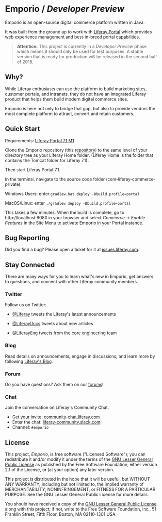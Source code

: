 # Emporio / *Developer Preview*

Emporio is an open-source digital commerce platform written in Java.

It was built from the ground up to work with [Liferay Portal](https://github.com/liferay/liferay-portal) which provides web experience management and best-in-breed portal capabilities.

> **Attention:** This project is currently in a *Developer Preview* phase which means it should only be used for test purposes. A stable version that is ready for production will be released in the second half of 2018.

## Why?

While Liferay enthusiasts can use the platform to build marketing sites, customer portals, and intranets, they do not have an integrated Liferay product that helps them build modern digital commerce sites.

Emporio is here not only to bridge that gap, but also to provide vendors the most complete platform to attract, convert and retain customers.

## Quick Start

Requirements: [Liferay Portal 7.1 M1](https://github.com/liferay/liferay-portal)

Clone the Emporio repository (this
[repository](https://github.com/liferay/com-liferay-commerce-private)) to the
same level of your directory tree as your Liferay Home folder. (Liferay Home is
the folder that contains the Tomcat folder for Liferay 7.1).

Then start Liferay Portal 7.1.

In the terminal, navigate to the source code folder (com-liferay-commerce-private).

Windows Users: enter `gradlew.bat deploy -Dbuild.profile=portal`

MacOS/Linux: enter `./gradlew deploy -Dbuild.profile=portal`

This takes a few minutes. When the build is complete, go to
http://localhost:8080 in your browser and select *Commerce* &rarr; *Enable
Features* in the Site Menu to activate Emporio in your Portal instance.

## Bug Reporting

Did you find a bug? Please open a ticket for it at [issues.liferay.com](https://issues.liferay.com).

## Stay Connected

There are many ways for you to learn what's new in Emporio, get answers to
questions, and connect with other Liferay community members.

### Twitter

Follow us on Twitter:

-   [@Liferay](http://twitter.com/Liferay) tweets the Liferay's latest
    announcements

-   [@LiferayDocs](http://twitter.com/Liferaydocs) tweets about new articles

-   [@LiferayEng](http://twitter.com/Liferayeng) tweets from the core engineering team

### Blog

Read details on announcements, engage in discussions, and learn more by following [Liferay's Blog](http://www.liferay.com/community/blogs).

### Forum

Do you have questions? Ask them on our [forums](http://www.liferay.com/community/forums)!

### Chat

Join the conversation on Liferay's Community Chat.

* Get your invite: [community-chat.liferay.com](https://community-chat.liferay.com)
* Enter the chat: [liferay-community.slack.com](https://liferay-community.slack.com)
* Channel: `#emporio`

## License

This project, *Emporio*, is free software ("Licensed
Software"); you can redistribute it and/or modify it under the terms of the [GNU
Lesser General Public License](./LICENSE.txt) as
published by the Free Software Foundation; either version 2.1 of the License, or
(at your option) any later version.

This project is distributed in the hope that it will be useful, but WITHOUT ANY
WARRANTY; including but not limited to, the implied warranty of MERCHANTABILITY,
NONINFRINGEMENT, or FITNESS FOR A PARTICULAR PURPOSE. See the GNU Lesser General
Public License for more details.

You should have received a copy of the [GNU Lesser General Public
License](./LICENSE.txt) along with this project; if
not, write to the Free Software Foundation, Inc., 51 Franklin Street, Fifth
Floor, Boston, MA 02110-1301 USA
